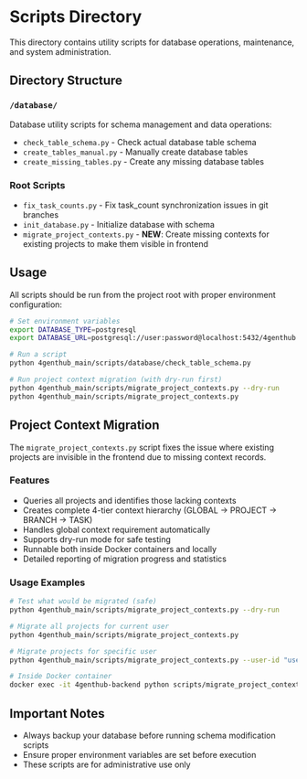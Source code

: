 # Scripts Directory

This directory contains utility scripts for database operations, maintenance, and system administration.

## Directory Structure

### `/database/`
Database utility scripts for schema management and data operations:
- `check_table_schema.py` - Check actual database table schema
- `create_tables_manual.py` - Manually create database tables
- `create_missing_tables.py` - Create any missing database tables

### Root Scripts
- `fix_task_counts.py` - Fix task_count synchronization issues in git branches
- `init_database.py` - Initialize database with schema
- `migrate_project_contexts.py` - **NEW**: Create missing contexts for existing projects to make them visible in frontend

## Usage

All scripts should be run from the project root with proper environment configuration:

```bash
# Set environment variables
export DATABASE_TYPE=postgresql
export DATABASE_URL=postgresql://user:password@localhost:5432/4genthub

# Run a script
python 4genthub_main/scripts/database/check_table_schema.py

# Run project context migration (with dry-run first)
python 4genthub_main/scripts/migrate_project_contexts.py --dry-run
python 4genthub_main/scripts/migrate_project_contexts.py
```

## Project Context Migration

The `migrate_project_contexts.py` script fixes the issue where existing projects are invisible in the frontend due to missing context records.

### Features
- Queries all projects and identifies those lacking contexts
- Creates complete 4-tier context hierarchy (GLOBAL → PROJECT → BRANCH → TASK)
- Handles global context requirement automatically
- Supports dry-run mode for safe testing
- Runnable both inside Docker containers and locally
- Detailed reporting of migration progress and statistics

### Usage Examples
```bash
# Test what would be migrated (safe)
python 4genthub_main/scripts/migrate_project_contexts.py --dry-run

# Migrate all projects for current user
python 4genthub_main/scripts/migrate_project_contexts.py

# Migrate projects for specific user
python 4genthub_main/scripts/migrate_project_contexts.py --user-id "user123"

# Inside Docker container
docker exec -it 4genthub-backend python scripts/migrate_project_contexts.py --dry-run
```

## Important Notes

- Always backup your database before running schema modification scripts
- Ensure proper environment variables are set before execution
- These scripts are for administrative use only